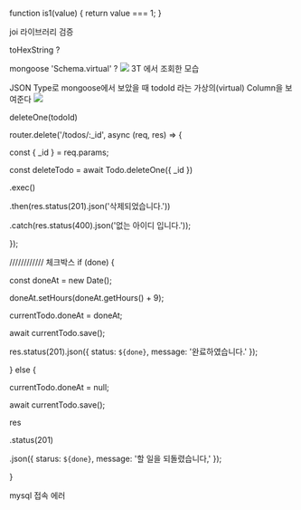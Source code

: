 
function is1(value) {
	return value === 1;
}

joi 라이브러리 검증

toHexString ?


mongoose  'Schema.virtual' ?
![](https://i.imgur.com/D07Co2s.png)
3T 에서 조회한 모습 

JSON Type로 mongoose에서 보았을 때
todoId 라는 가상의(virtual) Column을 보여준다 
![](https://i.imgur.com/W3t6zdq.png)


deleteOne(todoId) 

router.delete('/todos/:_id', async (req, res) => {

const { _id } = req.params;

const deleteTodo = await Todo.deleteOne({ _id })

.exec()

.then(res.status(201).json('삭제되었습니다.'))

.catch(res.status(400).json('없는 아이디 입니다.'));

});



 //////////// 체크박스
if (done) {

const doneAt = new Date();

doneAt.setHours(doneAt.getHours() + 9);

currentTodo.doneAt = doneAt;

await currentTodo.save();

res.status(201).json({ status: `${done}`, message: '완료하였습니다.' });

} else {

currentTodo.doneAt = null;

await currentTodo.save();

res

.status(201)

.json({ starus: `${done}`, message: '할 일을 되돌렸습니다,' });

}


mysql 접속 에러